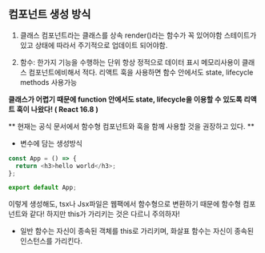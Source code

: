 ## 컴포넌트 생성 방식

1. 클래스
   컴포넌트라는 클래스를 상속
   render()라는 함수가 꼭 있어야함
   스테이트가 있고 상태에 따라서 주기적으로 업데이트 되어야함.

2. 함수: 한가지 기능을 수행하는 단위
   항상 정적으로 데이터 표시
   메모리사용이 클래스 컴포넌트에비해서 적다.
   리액트 훅을 사용하면 함수 안에서도 state, lifecycle methods 사용가능

**클래스가 어렵기 때문에 function 안에서도 state, lifecycle을 이용할 수 있도록 리액트 훅이 나왔다! ( React 16.8 )**

** 현재는 공식 문서에서 함수형 컴포넌트와 훅을 함께 사용할 것을 권장하고 있다. **

- 변수에 담는 생성방식

```js
const App = () => {
  return <h3>hello world</h3>;
};

export default App;
```

이렇게 생성해도, tsx나 Jsx파일은 웹팩에서 함수형으로 변환하기 때문에 함수형 컴포넌트와 같다!
하지만 this가 가리키는 것은 다르니 주의하자!

- 일반 함수는 자신이 종속된 객체를 this로 가리키며, 화살표 함수는 자신이 종속된 인스턴스를 가리킨다.
